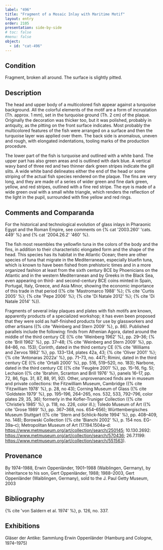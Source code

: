 ```yaml
---
label: "496"
title: "Fragment of a Mosaic Inlay with Maritime Motif"
layout: entry
order: 2105
presentation: side-by-side
# toc: false
#menu: false 
object:
  - id: "cat-496"
---
```


## Condition

Fragment, broken all around. The surface is slightly pitted.

## Description

The head and upper body of a multicolored fish appear against a turquoise background. All the colorful elements of the motif are a form of incrustation (Th. approx. 1 mm), set in the turquoise ground (Th. 2 cm) of the plaque. Originally the decoration was thicker too, but it was polished, probably in antiquity, as the pitting on the front surface indicates. Most probably the multicolored features of the fish were arranged on a surface and then the turquoise layer was applied over them. The back side is anomalous, uneven and rough, with elongated indentations, tooling marks of the production procedure.

The lower part of the fish is turquoise and outlined with a white band. The upper part has also green areas and is outlined with dark blue. A vertical wavy band of three red and two thinner dark green stripes indicate the gill slits. A wide white band delineates either the end of the head or some striping of the actual fish species rendered on the plaque. The fins are very long, and they are made of a series of wider green and fine dark green, yellow, and red stripes, outlined with a fine red stripe. The eye is made of a wide green oval with a small white triangle, which renders the reflection of the light in the pupil, surrounded with fine yellow and red rings.

## Comments and Comparanda

For the historical and technological evolution of glass inlays in Pharaonic Egypt and the Roman Empire, see comments on {% cat '2003.260' 'cats. 449' %} and {% cat '2004.26.2' '460' %}.

The fish most resembles the yellowfin tuna in the colors of the body and the fins, in addition to their characteristic elongated form and the shape of the head. This species has its habitat in the Atlantic Ocean; there are other species of tuna that migrate in the Mediterranean, especially bluefin tuna, which is known to have been fished from prehistoric times and in a more organized fashion at least from the sixth century BCE by Phoenicians on the Atlantic and in the western Mediterranean and by Greeks in the Black Sea, even appearing on third- and second-century BCE coins minted in Spain, Portugal, Italy, Greece, and Asia Minor, showing the economic importance of this trade in that period ({% cite 'Mastromarco 1988' %}; {% cite 'Curtis 2005' %}; {% cite 'Pepe 2006' %}; {% cite 'Di Natale 2012' %}; {% cite 'Di Natale 2014' %}).

Fragments of several inlay plaques and plates with fish motifs are known, apparently products of a specialized workshop; it has even been proposed that they were sold as half-finished products for use by glassworkers and other artisans ({% cite 'Weinberg and Stern 2009' %}, p. 86). Published parallels include the following: finds from Athenian Agora, dated around the middle of the third century CE ({% cite 'Weinberg 1962' %}, pp. 29–36; {% cite 'Brill 1962' %}, pp. 37–48; {% cite 'Weinberg and Stern 2009' %}, pp. 84–86, no. 153); Corinth, dated in the third century CE ({% cite 'Williams and Zervos 1982' %}, pp. 133–134, plates 42a, 43; {% cite 'Oliver 2001' %}; {% cite 'Antonaras 2022a' %}, pp. 71–73, no. 447); Rimini, dated in the third century CE ({% cite 'Ortalli 2000' %}, pp. 516, 519–520, no. 183); Narbone, dated in the third century CE ({% cite 'Feugère 2001' %}, pp. 15–16, fig. 5); Lechaion ({% cite 'Ibrahim, Scranton and Brill 1976' %}, panels 16–17, pp. 72, 86, figs. 31, 87, 88, 91, 92). Other, unprovenanced finds are in museum and private collections: the Fitzwilliam Museum, Cambridge ({% cite 'Fitzwilliam 1978' %}, p. 28, no 43); Corning Museum of Glass ({% cite 'Goldstein 1979' %}, pp. 195–196, 264–265, nos. 532, 533, 792–796, color plates 29, 35, 36); formerly in the Kofler-Truniger Collection ({% cite 'Christie’s 1985' %}, p. 118, no. 226, color ill.); Toledo Museum of Art ({% cite 'Grose 1989' %}, pp. 367–368, nos. 654–656); Württembergisches Museum Stuttgart ({% cite 'Stern and Schlick-Nolte 1994' %}, pp. 408–409, no. 148); Borowski Collection ({% cite 'Bianchi 2002' %}, p. 154 nos. EG-39a–c); Metropolitan Museum of Art (17.194.1504a–d: <https://www.metmuseum.org/art/collection/search/250145>; 10.130.2692: <https://www.metmuseum.org/art/collection/search/570436>; 26.7.1199: <https://www.metmuseum.org/art/collection/search/551563>).

## Provenance

By 1974–1988, Erwin Oppenländer, 1901–1988 (Waiblingen, Germany), by inheritance to his son, Gert Oppenländer, 1988; 1988–2003, Gert Oppenländer (Waiblingen, Germany), sold to the J. Paul Getty Museum, 2003

## Bibliography

{% cite 'von Saldern et al. 1974' %}, p. 126, no. 337.

## Exhibitions

Gläser der Antike: Sammlung Erwin Oppenländer (Hamburg and Cologne, 1974–1975)